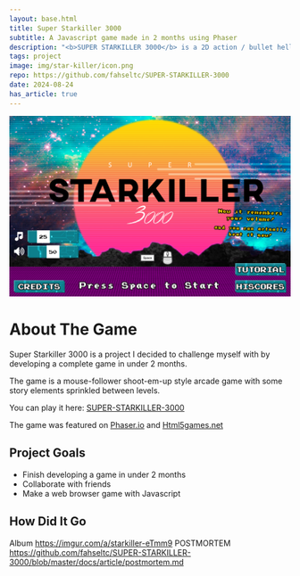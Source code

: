 ```yaml
---
layout: base.html
title: Super Starkiller 3000
subtitle: A Javascript game made in 2 months using Phaser
description: "<b>SUPER STARKILLER 3000</b> is a 2D action / bullet hell game made in Javascript using Phaser."
tags: project
image: img/star-killer/icon.png
repo: https://github.com/fahseltc/SUPER-STARKILLER-3000
date: 2024-08-24
has_article: true
---
```

![image](/img/star-killer/title-screen.PNG)
# About The Game
Super Starkiller 3000 is a project I decided to challenge myself with by developing a complete game in under 2 months.

The game is a mouse-follower shoot-em-up style arcade game with some story elements sprinkled between levels.

You can play it here: [SUPER-STARKILLER-3000](https://fahseltc.github.io/SUPER-STARKILLER-3000/)


The game was featured on [Phaser.io](https://phaser.io/news/2018/07/super-starkiller-3000) and [Html5games.net](https://www.html5games.net/super-starkiller-3000/)

## Project Goals
- Finish developing a game in under 2 months
- Collaborate with friends
- Make a web browser game with Javascript

## How Did It Go

Album https://imgur.com/a/starkiller-eTmm9
POSTMORTEM https://github.com/fahseltc/SUPER-STARKILLER-3000/blob/master/docs/article/postmortem.md